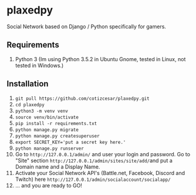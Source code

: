 # plaxedpy
Social Network based on Django / Python specifically for gamers.
<h2>Requirements</h2>
<ol>
    <li>Python 3 (Im using Python 3.5.2 in Ubuntu Gnome, tested in Linux, not tested in Windows.)</li>
</ol>

<h2>Installation</h2>
<ol>
    <li><code>git pull https://github.com/cotizcesar/plaxedpy.git</code></li>
    <li><code>cd plaxedpy</code></li>
    <li><code>python3 -m venv venv</code></li>
    <li><code>source venv/bin/activate</code></li>
    <li><code>pip install -r requirements.txt</code></li>
    <li><code>python manage.py migrate</code></li>
    <li><code>python manage.py createsuperuser</code></li>
    <li><code>export SECRET_KEY='put a secret key here.'</code></li>
    <li><code>python manage.py runserver</code></li>
    <li>Go to <code>http://127.0.0.1/admin/</code> and user your login and password. Go to "Site" section <code>http://127.0.0.1/admin/sites/site/add/</code>and put a Domain name and a Display Name.</li>
    <li>Activate your Social Network API's (Battle.net, Facebook, Discord and Twitch) here <code>http://127.0.0.1/admin/socialaccount/socialapp/</code></li>
    <li>... and you are ready to GO!</li>
</ol>